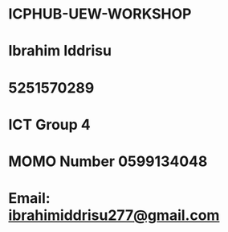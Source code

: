 # ICPHUB-UEW-WORKSHOP
# Ibrahim Iddrisu
# 5251570289
# ICT Group 4
# MOMO Number 0599134048
# Email: ibrahimiddrisu277@gmail.com

